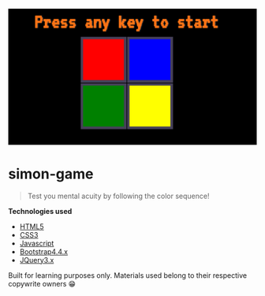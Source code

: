 <a href="https://jsebaltazar.github.io/simon-game/game.html"><img src="https://github.com/jsebaltazar/simon-game/blob/master/images/screenshot.png" title="simon-game" alt="simon-game"></a>

# simon-game

>Test you mental acuity by following the color sequence!

**Technologies used**
- <a href="https://developer.mozilla.org/en-US/docs/Web/Guide/HTML/HTML5">HTML5</a>
- <a href="https://developer.mozilla.org/en-US/docs/Web/CSS"> CSS3</a>
- <a href="https://developer.mozilla.org/en-US/docs/Web/JavaScript"> Javascript</a>
- <a href="https://getbootstrap.com/"> Bootstrap4.4.x</a>
- <a href="https://jquery.com/"> JQuery3.x</a>

Built for learning purposes only. Materials used belong to their respective copywrite owners 😁
